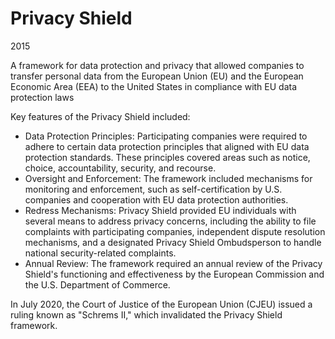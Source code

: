 # Privacy Shield
2015

A framework for data protection and privacy that allowed companies to transfer personal data from the European Union (EU) and the European Economic Area (EEA) to the United States in compliance with EU data protection laws

Key features of the Privacy Shield included:

- Data Protection Principles: Participating companies were required to adhere to certain data protection principles that aligned with EU data protection standards. These principles covered areas such as notice, choice, accountability, security, and recourse.
- Oversight and Enforcement: The framework included mechanisms for monitoring and enforcement, such as self-certification by U.S. companies and cooperation with EU data protection authorities.
- Redress Mechanisms: Privacy Shield provided EU individuals with several means to address privacy concerns, including the ability to file complaints with participating companies, independent dispute resolution mechanisms, and a designated Privacy Shield Ombudsperson to handle national security-related complaints.
- Annual Review: The framework required an annual review of the Privacy Shield's functioning and effectiveness by the European Commission and the U.S. Department of Commerce.

In July 2020, the Court of Justice of the European Union (CJEU) issued a ruling known as "Schrems II," which invalidated the Privacy Shield framework. 
